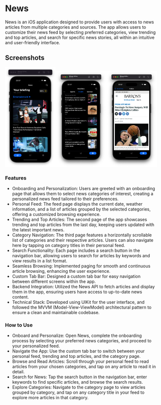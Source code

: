# News

News is an iOS application designed to provide users with access to news articles from multiple categories and sources. The app allows users to customize their news feed by selecting preferred categories, view trending and top articles, and search for specific news stories, all within an intuitive and user-friendly interface.

## Screenshots
<img src="Media/1.png" alt="Image 1" width="33%" /><img src="Media/2.png" alt="Image 2" width="33%" /><img src="Media/3.png" alt="Image 3" width="33%" />

### Features

- Onboarding and Personalization: Users are greeted with an onboarding page that allows them to select news categories of interest, creating a personalized news feed tailored to their preferences.
- Personal Feed: The feed page displays the current date, weather information, and a list of articles grouped by the selected categories, offering a customized browsing experience.
- Trending and Top Articles: The second page of the app showcases trending and top articles from the last day, keeping users updated with the latest important news.
- Category Navigation: The third page features a horizontally scrollable list of categories and their respective articles. Users can also navigate here by tapping on category titles in their personal feed.
- Search Functionality: Each page includes a search button in the navigation bar, allowing users to search for articles by keywords and view results in a list format.
- Seamless Browsing: Implemented paging for smooth and continuous article browsing, enhancing the user experience.
- Custom Tab Bar: Designed a custom tab bar for easy navigation between different screens within the app.
- Backend Integration: Utilized the News API to fetch articles and display them in the app, ensuring users have access to up-to-date news content.
- Technical Stack: Developed using UIKit for the user interface, and followed the MVVM (Model-View-ViewModel) architectural pattern to ensure a clean and maintainable codebase.

### How to Use

- Onboard and Personalize: Open News, complete the onboarding process by selecting your preferred news categories, and proceed to your personalized feed.
- Navigate the App: Use the custom tab bar to switch between your personal feed, trending and top articles, and the category page.
- Browse and Read Articles: Scroll through your personal feed to read articles from your chosen categories, and tap on any article to read it in detail.
- Search for News: Tap the search button in the navigation bar, enter keywords to find specific articles, and browse the search results.
- Explore Categories: Navigate to the category page to view articles grouped by category, and tap on any category title in your feed to explore more articles in that category.
